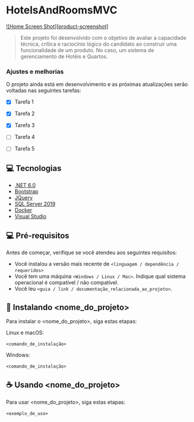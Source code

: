 ﻿# HotelsAndRoomsMVC



[![Home Screen Shot][product-screenshot]](https://dotnet.microsoft.com/en-us/download/dotnet/6.0)

> Este projeto foi desenvolvido com o objetivo de avaliar a capacidade técnica, crítica e raciocínio lógico do candidato
ao construir uma funcionalidade de um produto. No caso, um sistema de gerenciamento de Hotéis e Quartos.

### Ajustes e melhorias

O projeto ainda está em desenvolvimento e as próximas atualizações serão voltadas nas seguintes tarefas:

- [x] Tarefa 1
- [x] Tarefa 2
- [x] Tarefa 3
- [ ] Tarefa 4
- [ ] Tarefa 5


## 💻 Tecnologias

* [.NET 6.0](https://dotnet.microsoft.com/en-us/download/dotnet/6.0)
* [Bootstrap](https://getbootstrap.com)
* [JQuery](https://jquery.com)
* [SQL Server 2019](https://www.microsoft.com/pt-br/sql-server/sql-server-2019)
* [Docker](https://www.docker.com/)
* [Visual Studio](https://visualstudio.microsoft.com/pt-br/downloads/)

## 💻 Pré-requisitos

Antes de começar, verifique se você atendeu aos seguintes requisitos:
* Você instalou a versão mais recente de `<linguagem / dependência / requeridos>`
* Você tem uma máquina `<Windows / Linux / Mac>`. Indique qual sistema operacional é compatível / não compatível.
* Você leu `<guia / link / documentação_relacionada_ao_projeto>`.

## 🚀 Instalando <nome_do_projeto>

Para instalar o <nome_do_projeto>, siga estas etapas:

Linux e macOS:
```
<comando_de_instalação>
```

Windows:
```
<comando_de_instalação>
```

## ☕ Usando <nome_do_projeto>

Para usar <nome_do_projeto>, siga estas etapas:

```
<exemplo_de_uso>
```

<!-- MARKDOWN>
[product-screenshot]: repo-image/home.png